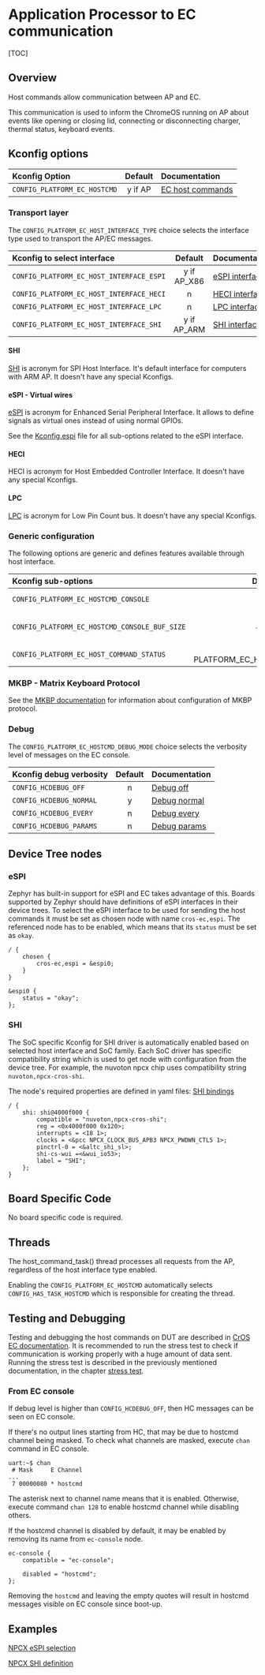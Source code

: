 # Application Processor to EC communication

[TOC]

## Overview

Host commands allow communication between AP and EC.

This communication is used to inform the ChromeOS running on AP about events
like opening or closing lid, connecting or disconnecting charger,
thermal status, keyboard events.

## Kconfig options

Kconfig Option                           | Default     | Documentation
:--------------------------------------- | :---------: | :------------
`CONFIG_PLATFORM_EC_HOSTCMD`             | y if AP     | [EC host commands]

### Transport layer

The `CONFIG_PLATFORM_EC_HOST_INTERFACE_TYPE` choice selects the interface type
used to transport the AP/EC messages.

Kconfig to select interface              | Default     | Documentation
:--------------------------------------- | :---------: | :------------
`CONFIG_PLATFORM_EC_HOST_INTERFACE_ESPI` | y if AP_X86 | [eSPI interface]
`CONFIG_PLATFORM_EC_HOST_INTERFACE_HECI` | n           | [HECI interface]
`CONFIG_PLATFORM_EC_HOST_INTERFACE_LPC`  | n           | [LPC interface]
`CONFIG_PLATFORM_EC_HOST_INTERFACE_SHI`  | y if AP_ARM | [SHI interface]

#### SHI

[SHI] is acronym for SPI Host Interface. It's default interface for computers
with ARM AP.
It doesn't have any special Kconfigs.

#### eSPI - Virtual wires

[eSPI] is acronym for Enhanced Serial Peripheral Interface.
It allows to define signals as virtual ones instead of using normal GPIOs.

See the [Kconfig.espi] file for all sub-options related to the eSPI interface.

#### HECI

HECI is acronym for Host Embedded Controller Interface.
It doesn't have any special Kconfigs.

#### LPC

[LPC] is acronym for Low Pin Count bus.
It doesn't have any special Kconfigs.

### Generic configuration

The following options are generic and defines features available through
host interface.

Kconfig sub-options                          | Default     | Documentation
:------------------------------------------- | :---------: | :------------
`CONFIG_PLATFORM_EC_HOSTCMD_CONSOLE`         | y           | [Host command console]
`CONFIG_PLATFORM_EC_HOSTCMD_CONSOLE_BUF_SIZE`| 4096        | [Host command console buffer size]
`CONFIG_PLATFORM_EC_HOST_COMMAND_STATUS`     | y if PLATFORM_EC_HOST_INTERFACE_SHI | [Host command - status]

### MKBP - Matrix Keyboard Protocol

See the [MKBP documentation] for information about configuration of MKBP
protocol.

### Debug

The `CONFIG_PLATFORM_EC_HOSTCMD_DEBUG_MODE` choice selects the verbosity
level of messages on the EC console.

Kconfig debug verbosity | Default | Documentation
:---------------------- | :-----: | :------------
`CONFIG_HCDEBUG_OFF`    | n       | [Debug off]
`CONFIG_HCDEBUG_NORMAL` | y       | [Debug normal]
`CONFIG_HCDEBUG_EVERY`  | n       | [Debug every]
`CONFIG_HCDEBUG_PARAMS` | n       | [Debug params]

## Device Tree nodes

### eSPI

Zephyr has built-in support for eSPI and EC takes advantage of this.
Boards supported by Zephyr should have definitions of eSPI interfaces in their
device trees.
To select the eSPI interface to be used for sending the host commands it must
be set as chosen node with name `cros-ec,espi`.
The referenced node has to be enabled, which means that its `status` must
be set as `okay`.

```
/ {
	chosen {
		cros-ec,espi = &espi0;
	}
}

&espi0 {
	status = "okay";
};
```

### SHI

The SoC specific Kconfig for SHI driver is automatically enabled based on
selected host interface and SoC family. Each SoC driver has specific
compatibility string which is used to get node with configuration from the
device tree.
For example, the nuvoton npcx chip uses compatibility string
`nuvoton,npcx-cros-shi`.

The node's required properties are defined in yaml files: [SHI bindings]

```
/ {
	shi: shi@4000f000 {
		compatible = "nuvoton,npcx-cros-shi";
		reg = <0x4000f000 0x120>;
		interrupts = <18 1>;
		clocks = <&pcc NPCX_CLOCK_BUS_APB3 NPCX_PWDWN_CTL5 1>;
		pinctrl-0 = <&altc_shi_sl>;
		shi-cs-wui =<&wui_io53>;
		label = "SHI";
	};
}
```

## Board Specific Code

No board specific code is required.

## Threads

The host_command_task() thread processes all requests from the AP, regardless
of the host interface type enabled.

Enabling the `CONFIG_PLATFORM_EC_HOSTCMD` automatically selects
`CONFIG_HAS_TASK_HOSTCMD` which is responsible for creating the thread.

## Testing and Debugging

Testing and debugging the host commands on DUT are described in
[CrOS EC documentation]. It is recommended to run the stress test to check
if communication is working properly with a huge amount of data sent.
Running the stress test is described in the previously mentioned documentation,
in the chapter [stress test].

### From EC console

If debug level is higher than `CONFIG_HCDEBUG_OFF`, then HC messages can
be seen on EC console.

If there's no output lines starting from HC, that may be due to hostcmd channel
being masked.
To check what channels are masked, execute `chan` command in EC console.
```
uart:~$ chan
 # Mask     E Channel
...
 7 00000080 * hostcmd
```
The asterisk next to channel name means that it is enabled. Otherwise, execute
command `chan 128` to enable hostcmd channel while disabling others.

If the hostcmd channel is disabled by default, it may be enabled by removing
its name from `ec-console` node.

```
ec-console {
	compatible = "ec-console";

	disabled = "hostcmd";
};
```

Removing the `hostcmd` and leaving the empty quotes will result in hostcmd
messages visible on EC console since boot-up.

## Examples

[NPCX eSPI selection](https://source.chromium.org/chromiumos/chromiumos/codesearch/+/main:src/platform/ec/zephyr/include/cros/nuvoton/npcx.dtsi?q=cros-ec,espi)

[NPCX SHI definition](https://source.chromium.org/chromiumos/chromiumos/codesearch/+/main:src/platform/ec/zephyr/include/cros/nuvoton/npcx.dtsi?q=shi)

<!--
Links to the documentation
-->
[SHI]:../ec_terms.md#shi
[eSPI]:../ec_terms.md#espi
[LPC]:../ec_terms.md#lpc
[EC host commands]:https://source.chromium.org/chromiumos/chromiumos/codesearch/+/main:src/platform/ec/zephyr/Kconfig?q=%22menuconfig%20PLATFORM_EC_HOSTCMD%22
[eSPI interface]:https://source.chromium.org/chromiumos/chromiumos/codesearch/+/main:src/platform/ec/zephyr/Kconfig.host_interface?q=%22config%20PLATFORM_EC_HOST_INTERFACE_ESPI%22
[HECI interface]:https://source.chromium.org/chromiumos/chromiumos/codesearch/+/main:src/platform/ec/zephyr/Kconfig.host_interface?q=%22config%20PLATFORM_EC_HOST_INTERFACE_HECI%22
[LPC interface]:https://source.chromium.org/chromiumos/chromiumos/codesearch/+/main:src/platform/ec/zephyr/Kconfig.host_interface?q=%22config%20PLATFORM_EC_HOST_INTERFACE_LPC%22
[SHI interface]:https://source.chromium.org/chromiumos/chromiumos/codesearch/+/main:src/platform/ec/zephyr/Kconfig.host_interface?q=%22config%20PLATFORM_EC_HOST_INTERFACE_SHI%22

[Kconfig.espi]:https://source.chromium.org/chromiumos/chromiumos/codesearch/+/main:src/platform/ec/zephyr/Kconfig.espi

[Host command console]:https://source.chromium.org/chromiumos/chromiumos/codesearch/+/main:src/platform/ec/zephyr/Kconfig.console?q=%22menuconfig%20PLATFORM_EC_HOSTCMD_CONSOLE%22
[Host command console buffer size]:https://source.chromium.org/chromiumos/chromiumos/codesearch/+/main:src/platform/ec/zephyr/Kconfig.console?q=%22config%20PLATFORM_EC_HOSTCMD_CONSOLE_BUF_SIZE%22
[Host command - status]:https://source.chromium.org/chromiumos/chromiumos/codesearch/+/main:src/platform/ec/zephyr/Kconfig?q=%22config%20PLATFORM_EC_HOST_COMMAND_STATUS%22

[MKBP documentation]:zephyr_mkbp.md

[Debug off]:https://source.chromium.org/chromiumos/chromiumos/codesearch/+/main:src/platform/ec/zephyr/Kconfig?q=%22config%20HCDEBUG_OFF%22
[Debug normal]:https://source.chromium.org/chromiumos/chromiumos/codesearch/+/main:src/platform/ec/zephyr/Kconfig?q=%22config%20HCDEBUG_NORMAL%22
[Debug every]:https://source.chromium.org/chromiumos/chromiumos/codesearch/+/main:src/platform/ec/zephyr/Kconfig?q=%22config%20HCDEBUG_EVERY%22
[Debug params]:https://source.chromium.org/chromiumos/chromiumos/codesearch/+/main:src/platform/ec/zephyr/Kconfig?q=%22config%20HCDEBUG_PARAMS%22

[SHI bindings]:https://source.chromium.org/chromiumos/chromiumos/codesearch/+/main:src/platform/ec/zephyr/dts/bindings/cros_shi/

[CrOS EC documentation]:../ap-ec-comm.md#ectool
[stress test]:../ap-ec-comm.md#stress-test
